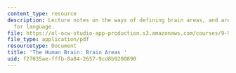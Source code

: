 ```yaml
---
content_type: resource
description: Lecture notes on the ways of defining brain areas, and areas that matter
  for language.
file: https://ol-ocw-studio-app-production.s3.amazonaws.com/courses/9-98-language-and-mind-january-iap-2003/f27035aefffb8a8426579cd8b9200890_lecture_note_1.pdf
file_type: application/pdf
resourcetype: Document
title: 'The Human Brain: Brain Areas '
uid: f27035ae-fffb-8a84-2657-9cd8b9200890
---
```

